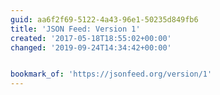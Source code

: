 ```yaml
---
guid: aa6f2f69-5122-4a43-96e1-50235d849fb6
title: 'JSON Feed: Version 1'
created: '2017-05-18T18:55:02+00:00'
changed: '2019-09-24T14:34:42+00:00'


bookmark_of: 'https://jsonfeed.org/version/1'
---
```




